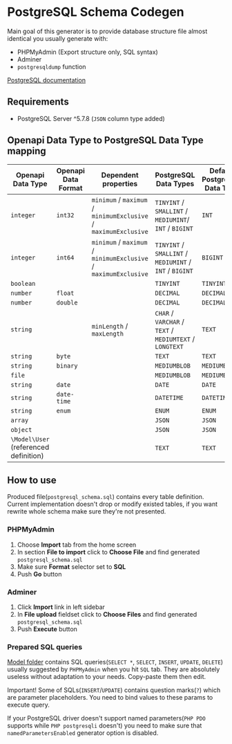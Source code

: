 # PostgreSQL Schema Codegen

Main goal of this generator is to provide database structure file almost identical you usually generate with:
- PHPMyAdmin (Export structure only, SQL syntax)
- Adminer
- `postgresqldump` function

[PostgreSQL documentation](https://dev.postgresql.com/doc/)

## Requirements
- PostgreSQL Server ^5.7.8 (`JSON` column type added)

## Openapi Data Type to PostgreSQL Data Type mapping

| Openapi Data Type | Openapi Data Format | Dependent properties | PostgreSQL Data Types | Default PostgreSQL Data Type |
| --- | --- | --- | --- | --- |
| `integer` | `int32` | `minimum` / `maximum` / `minimumExclusive` / `maximumExclusive` | `TINYINT` / `SMALLINT` / `MEDIUMINT`/ `INT` / `BIGINT` | `INT` |
| `integer` | `int64` | `minimum` / `maximum` / `minimumExclusive` / `maximumExclusive` | `TINYINT` / `SMALLINT` / `MEDIUMINT` / `INT` / `BIGINT` | `BIGINT` |
| `boolean` | | | `TINYINT` | `TINYINT` |
| `number` | `float` | | `DECIMAL` | `DECIMAL` |
| `number` | `double` | | `DECIMAL` | `DECIMAL` |
| `string` | | `minLength` / `maxLength` | `CHAR` / `VARCHAR` / `TEXT` / `MEDIUMTEXT` / `LONGTEXT` | `TEXT` |
| `string` | `byte` |  | `TEXT` | `TEXT` |
| `string` | `binary` |  | `MEDIUMBLOB` | `MEDIUMBLOB` |
| `file` | |  | `MEDIUMBLOB` | `MEDIUMBLOB` |
| `string` | `date` | | `DATE` | `DATE` |
| `string` | `date-time` | | `DATETIME` | `DATETIME` |
| `string` | `enum` | | `ENUM` | `ENUM` |
| `array` | | | `JSON` | `JSON` |
| `object` | | | `JSON` | `JSON` |
| `\Model\User` (referenced definition) | | | `TEXT` | `TEXT` |

## How to use

Produced file(`postgresql_schema.sql`) contains every table definition. Current implementation doesn't drop or modify existed tables, if you want rewrite whole schema make sure they're not presented.

### PHPMyAdmin

1. Choose **Import** tab from the home screen
2. In section **File to import** click to **Choose File** and find generated `postgresql_schema.sql`
3. Make sure **Format** selector set to **SQL**
4. Push **Go** button

### Adminer

1. Click **Import** link in left sidebar
2. In **File upload** fieldset click to **Choose Files** and find generated `postgresql_schema.sql`
3. Push **Execute** button

### Prepared SQL queries

[Model folder](./Model) contains SQL queries(`SELECT *`,  `SELECT`, `INSERT`, `UPDATE`,  `DELETE`) usually suggested by `PHPMyAdmin` when you hit `SQL` tab. They are absolutely useless without adaptation to your needs. Copy-paste them then edit.

Important! Some of SQLs(`INSERT`/`UPDATE`) contains question marks(`?`) which are parameter placeholders. You need to bind values to these params to execute query.

If your PostgreSQL driver doesn't support named parameters(`PHP PDO` supports while `PHP postgresqli` doesn't) you need to make sure that `namedParametersEnabled` generator option is disabled.
